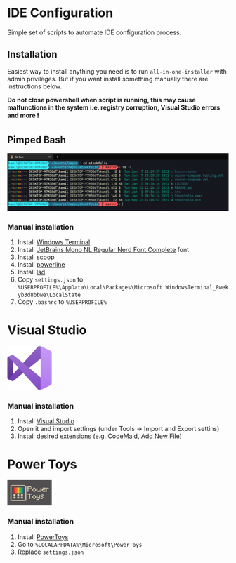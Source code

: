 # IDE Configuration
Simple set of scripts to automate IDE configuration process.

## Installation
Easiest way to install anything you need is to run ``all-in-one-installer`` with admin privileges. But if you want install something manually there are instructions below.


**Do not close powershell when script is running, this may cause malfunctions in the system i.e. registry corruption, Visual Studio errors and more ❗**

## Pimped Bash
<img src="https://raw.githubusercontent.com/KamilKoso/IDE-Configuration/master/assets/pimped-bash.png">

### Manual installation
1. Install [Windows Terminal](https://apps.microsoft.com/store/detail/windows-terminal-preview/9N8G5RFZ9XK3)
2. Install [JetBrains Mono NL Regular Nerd Font Complete](https://github.com/ryanoasis/nerd-fonts/raw/master/patched-fonts/JetBrainsMono/NoLigatures/Regular/complete/JetBrains%20Mono%20NL%20Regular%20Nerd%20Font%20Complete.ttf) font
3. Install [scoop](https://scoop.sh/)
4. Install [powerline](https://github.com/diesire/git_bash_windows_powerline)
5. Install [lsd](https://github.com/Peltoche/lsd)
6. Copy ``settings.json`` to ``%USERPROFILE%\AppData\Local\Packages\Microsoft.WindowsTerminal_8wekyb3d8bbwe\LocalState``
7. Copy ``.bashrc`` to ``%USERPROFILE%``

# Visual Studio
<img src="https://raw.githubusercontent.com/KamilKoso/IDE-Configuration/master/assets/VisualStudio-Icon.png" width="20%">

### Manual installation
1. Install [Visual Studio](https://visualstudio.microsoft.com/pl/)
2. Open it and import settings (under Tools -> Import and Export settins)
3. Install desired extensions (e.g. [CodeMaid](https://marketplace.visualstudio.com/items?itemName=SteveCadwallader.CodeMaid), [Add New File](https://marketplace.visualstudio.com/items?itemName=MadsKristensen.AddNewFile64))

# Power Toys
<img src="https://raw.githubusercontent.com/KamilKoso/IDE-Configuration/master/assets/powertoys-icon.png" width="20%">

### Manual installation
1. Install [PowerToys](https://apps.microsoft.com/store/detail/microsoft-powertoys/XP89DCGQ3K6VLD)
2. Go to ``%LOCALAPPDATA%\Microsoft\PowerToys``
3. Replace ``settings.json``
